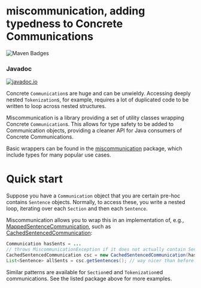 # miscommunication, adding typedness to Concrete Communications
![Maven Badges](https://maven-badges.herokuapp.com/maven-central/edu.jhu.hlt/miscommunication/badge.svg)

### Javadoc
[![javadoc.io](https://javadocio-badges.herokuapp.com/edu.jhu.hlt/miscommunication/badge.svg)](http://www.javadoc.io/doc/edu.jhu.hlt/miscommunication/)

Concrete `Communication`s are huge and can be unwieldy. Accessing deeply nested
`Tokenization`s, for example, requires a lot of duplicated code to be written to
loop across nested structures.

Miscommunication is a library providing a set of utility classes wrapping Concrete
`Communication`s. This allows for type safety to be added to Communication objects,
providing a cleaner API for Java consumers of Concrete Communications.

Basic wrappers can be found in the [miscommunication](src/main/java/edu/jhu/hlt/concrete/miscommunication)
package, which include types for many popular use cases.

# Quick start
Suppose you have a `Communication` object that you are certain pre-hoc contains `Sentence` objects.
Normally, to access these, you write a nested loop, iterating over each `Section` and then each
`Sentence`.

Miscommunication allows you to wrap this in an implementation of, e.g.,
[MappedSentenceCommunication](src/main/java/edu/jhu/hlt/concrete/miscommunication/sentenced/MappedSentenceCommunication.java),
such as [CachedSentencedCommunication](src/main/java/edu/jhu/hlt/concrete/miscommunication/sentenced/CachedSentencedCommunication.java):
```java
Communication hasSents = ...
// throws MiscommunicationException if it does not actually contain Sentences
CachedSentencedCommunication csc = new CachedSentencedCommunication(hasSents);
List<Sentence> allSents = csc.getSentences(); // way nicer than before!
```

Similar patterns are available for `Section`ed and `Tokenization`ed communications. See
the listed package above for more examples.
